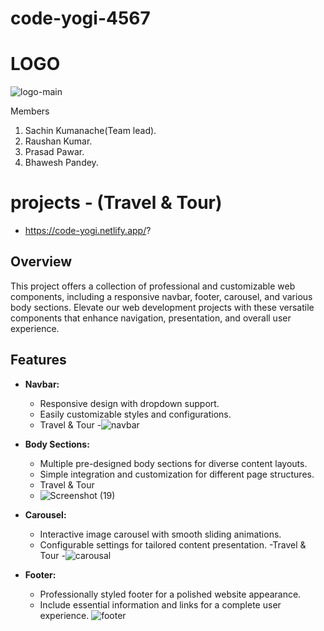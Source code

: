 # code-yogi-4567
# LOGO
![logo-main](https://github.com/sachinkumanache/code-yogi-4567/assets/150121687/830d5bdd-9af5-4b21-9f00-cf754433fbc4)


Members 
1. Sachin Kumanache(Team lead).
2. Raushan Kumar.
3. Prasad Pawar.
4. Bhawesh Pandey.

# projects - (Travel & Tour)
* https://code-yogi.netlify.app/?
## Overview
This project offers a collection of professional and customizable web components, including a responsive navbar, footer, carousel, and various body sections. Elevate our web development projects with these versatile components that enhance navigation, presentation, and overall user experience.
  
## Features
- **Navbar:**
  - Responsive design with dropdown support.
  - Easily customizable styles and configurations.
  - Travel & Tour
  -![navbar](https://github.com/sachinkumanache/code-yogi-4567/assets/150121687/c8c9fe0e-3906-4adf-8e93-d411f7415e02)


- **Body Sections:**
  - Multiple pre-designed body sections for diverse content layouts.
  - Simple integration and customization for different page structures.
  - Travel & Tour
  - ![Screenshot (19)](https://github.com/sachinkumanache/code-yogi-4567/assets/150121687/4477935b-bce8-4c15-8ec9-da4717231b05)

- **Carousel:**
  - Interactive image carousel with smooth sliding animations.
  - Configurable settings for tailored content presentation.
  -Travel & Tour
  -![carousal](https://github.com/sachinkumanache/code-yogi-4567/assets/150121687/670ae5bb-5497-478b-8fd7-693f57bb56a0)


- **Footer:**
  - Professionally styled footer for a polished website appearance.
  - Include essential information and links for a complete user experience.
   ![footer](https://github.com/sachinkumanache/code-yogi-4567/assets/150121687/db6743c7-47cb-453a-9bf3-5d9e6901c7f1)

